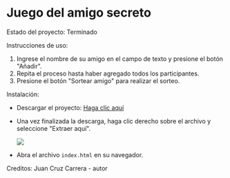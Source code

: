 <h1>Juego del amigo secreto</h1>

Estado del proyecto: Terminado

Instrucciones de uso:

1. Ingrese el nombre de su amigo en el campo de texto y presione el botón "Añadir".
2. Repita el proceso hasta haber agregado todos los participantes.
3. Presione el botón "Sortear amigo" para realizar el sorteo.

Instalación:

- Descargar el proyecto: <a href="https://github.com/EN-off/juego-amigo-secreto/archive/refs/heads/main.zip">Haga clic aquí</a>
- Una vez finalizada la descarga, haga clic derecho sobre el archivo y seleccione "Extraer aquí".
  
  <img src="https://github.com/user-attachments/assets/4ff2b7ac-020a-4db8-b775-a68ffeba75c5"></img>

- Abra el archivo ```index.html``` en su navegador.



Creditos:
Juan Cruz Carrera - autor
